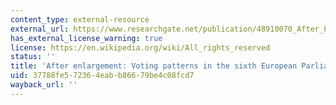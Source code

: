 ```yaml
---
content_type: external-resource
external_url: https://www.researchgate.net/publication/48910070_After_Enlargement_Voting_Patterns_in_the_Sixth_European_Parliament
has_external_license_warning: true
license: https://en.wikipedia.org/wiki/All_rights_reserved
status: ''
title: 'After enlargement: Voting patterns in the sixth European Parliament'
uid: 37788fe5-7236-4eab-b866-79be4c08fcd7
wayback_url: ''
---
```


